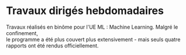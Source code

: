 # Travaux dirigés hebdomadaires

Travaux réalisés en binôme pour l'UE ML : Machine Learning. Malgré le confinement,  
le programme a été plus couvert plus extensivement - mais seuls quatre rapports ont été rendus officiellement.
